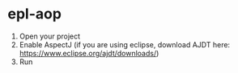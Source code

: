# epl-aop

1. Open your project
2. Enable AspectJ (if you are using eclipse, download AJDT here: https://www.eclipse.org/ajdt/downloads/)
3. Run

